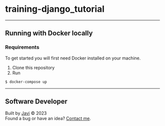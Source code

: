 # training-django_tutorial
---
## Running with Docker locally
### Requirements
To get started you will first need Docker installed on your machine.

1. Clone this repository
2. Run
```
$ docker-compose up
```
---
## Software Developer
Built by [Javi](https://javierandres.dev) :copyright: 2023  
Found a bug or have an idea? [Contact me](https://javierandres.dev).
